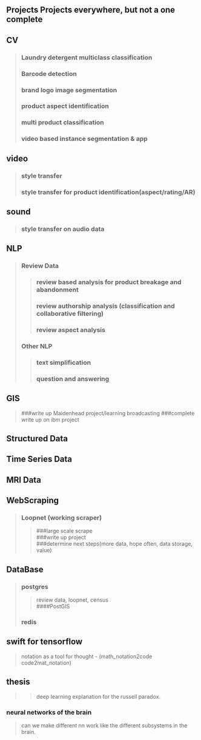 ## Projects Projects everywhere, but not a one complete

## CV  
> ### Laundry detergent multiclass classification  
> ### Barcode detection  
> ### brand logo image segmentation  
> ### product aspect identification  
> ### multi product classification  
> ### video based instance segmentation & app  

## video
> ### style transfer  
> ### style transfer for product identification(aspect/rating/AR)  

## sound
> ### style transfer on audio data

## NLP  
> ### Review Data  
>> ### review based analysis for product breakage and abandonment  
>> ### review authorship analysis (classification and collaborative filtering)  
>> ### review aspect analysis  
> ### Other NLP
>> ### text simplification  
>> ### question and answering  

## GIS
> ###write up Maidenhead project/learning broadcasting
> ###complete write up on ibm project
 
## Structured Data  

## Time Series Data 

## MRI Data  

## WebScraping  
> ### Loopnet (working scraper)  
>> ###large scale scrape  
>> ###write up project  
>> ###determine next steps(more data, hope often, data storage, value)  

## DataBase  
> ### postgres  
>> review data, loopnet, census  
>> ####PostGIS  
> ### redis  

## swift for tensorflow
> notation as a tool for thought - (math_notation2code  code2mat_notation)

## thesis
>> deep learning explanation for the russell paradox. 

### neural networks of the brain
> can we make different nn work like the different subsystems in the brain. 

